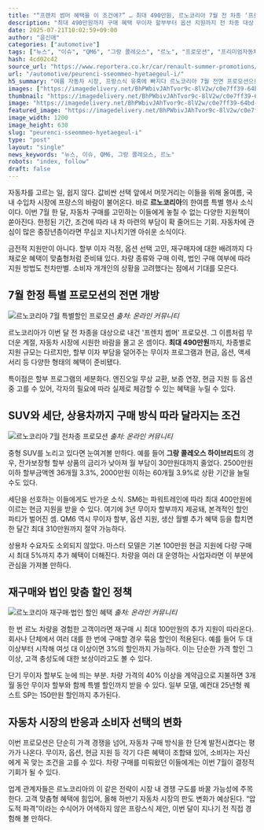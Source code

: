 ```yaml
---
title: "“프렌치 썸머 혜택을 이 조건에?” … 최대 490만원, 르노코리아 7월 전 차종 ‘프로모션’ 가격에 ‘들썩’"
description: "최대 490만원까지 구매 혜택 무이자 할부부터 옵션 지원까지 전 차종 대상 ‘프렌치 썸머’ 시작 ..."
date: 2025-07-21T10:02:59+09:00
author: "윤신애"
categories: ["automotive"]
tags: ["뉴스", "이슈", "QM6", "그랑 콜레오스", "르노", "프로모션", "프리미엄자동차혜택지도", "여름신차구매전략"]
hash: 4cd02c42
source_url: "https://www.reportera.co.kr/car/renault-summer-promotions/"
url: "/automotive/peurenci-sseommeo-hyetaegeul-i/"
h5_summary: "여름 자동차 시장, 프랑스식 유혹에 빠지다 르노코리아 7월 전면 프로모션으로 소비자 발길 잡는다"
images: ["https://imagedelivery.net/BhPWbivJAhTvor9c-8lV2w/c0e7ff39-64bd-4237-55d7-02179e7a3300/public", "https://imagedelivery.net/BhPWbivJAhTvor9c-8lV2w/e719e834-bd57-44c6-b492-41ce1bf4ee00/public", "https://imagedelivery.net/BhPWbivJAhTvor9c-8lV2w/4392c5d8-7b96-4645-b374-7b998300a600/public", "https://imagedelivery.net/BhPWbivJAhTvor9c-8lV2w/44da5f33-1534-4a06-2046-27104db7c800/public"]
thumbnail: "https://imagedelivery.net/BhPWbivJAhTvor9c-8lV2w/c0e7ff39-64bd-4237-55d7-02179e7a3300/public"
image: "https://imagedelivery.net/BhPWbivJAhTvor9c-8lV2w/c0e7ff39-64bd-4237-55d7-02179e7a3300/public"
featured_image: "https://imagedelivery.net/BhPWbivJAhTvor9c-8lV2w/c0e7ff39-64bd-4237-55d7-02179e7a3300/public"
image_width: 1200
image_height: 630
slug: "peurenci-sseommeo-hyetaegeul-i"
type: "post"
layout: "single"
news_keywords: "뉴스, 이슈, QM6, 그랑 콜레오스, 르노"
robots: "index, follow"
draft: false
---
```


자동차를 고르는 일, 쉽지 않다. 값비싼 선택 앞에서 머뭇거리는 이들을 위해 올여름, 국내 수입차 시장에 프랑스의 바람이 불어온다. 바로 **르노코리아**의 한여름 특별 행사 소식이다. 이번 7월 한 달, 자동차 구매를 고민하는 이들에게 놓칠 수 없는 다양한 지원책이 쏟아진다. 한정된 기간, 조건에 따라 내 차 마련의 부담이 확 줄어드는 기회. 자동차에 관심이 많은 중장년층이라면 무심코 지나치기엔 아쉬운 소식이다.

금전적 지원만이 아니다. 할부 이자 걱정, 옵션 선택 고민, 재구매자에 대한 배려까지 다채로운 혜택이 맞춤형처럼 준비돼 있다. 차량 종류와 구매 이력, 법인 구매 여부에 따라 지원 방법도 천차만별. 소비자 개개인의 상황을 고려했다는 점에서 기대를 모은다.

## 7월 한정 특별 프로모션의 전면 개방

![르노코리아 7월 특별할인 프로모션](https://imagedelivery.net/BhPWbivJAhTvor9c-8lV2w/4392c5d8-7b96-4645-b374-7b998300a600/public)
*출처: 온라인 커뮤니티*


르노코리아가 이번 달 전 차종을 대상으로 내건 '프렌치 썸머' 프로모션. 그 이름처럼 무더운 계절, 자동차 시장에 시원한 바람을 몰고 온 셈이다. **최대 490만원**까지, 차종별로 지원 규모는 다르지만, 할부 이자 부담을 덜어주는 무이자 프로그램과 현금, 옵션, 액세서리 등 다양한 형태의 혜택이 준비됐다.

특이점은 할부 프로그램의 세분화다. 엔진오일 무상 교환, 보증 연장, 현금 지원 등 옵션 중 고를 수 있어, 각자의 필요에 따라 실제로 체감할 수 있는 혜택을 누릴 수 있다.

## SUV와 세단, 상용차까지 구매 방식 따라 달라지는 조건

![르노코리아 7월 전차종 프로모션](https://imagedelivery.net/BhPWbivJAhTvor9c-8lV2w/e719e834-bd57-44c6-b492-41ce1bf4ee00/public)
*출처: 온라인 커뮤니티*


중형 SUV를 노리고 있다면 눈여겨볼 만하다. 예를 들어 **그랑 콜레오스 하이브리드**의 경우, 잔가보장형 할부 상품의 금리가 낮아져 월 부담이 30만원대까지 줄었다. 2500만원 이하 할부금액엔 36개월 3.3%, 2000만원 이하는 60개월 3.9%로 상환 기간을 늘릴 수도 있다.

세단을 선호하는 이들에게도 반가운 소식. SM6는 파워트레인에 따라 최대 400만원에 이르는 현금 지원을 받을 수 있다. 여기에 3년 무이자 할부까지 제공돼, 본격적인 할인 파티가 벌어진 셈. QM6 역시 무이자 할부, 옵션 지원, 생산 월별 추가 혜택 등을 합치면 한 달간 최대 310만원까지 절약 가능하다.

상용차 수요자도 소외되지 않았다. 마스터 모델은 기본 100만원 현금 지원에 다량 구매 시 최대 5%까지 추가 혜택이 더해진다. 차량을 여러 대 운영하는 사업자라면 이 부분에 관심을 가져볼 만하다.

## 재구매와 법인 맞춤 할인 정책

![르노코리아 재구매·법인 할인 혜택](https://imagedelivery.net/BhPWbivJAhTvor9c-8lV2w/44da5f33-1534-4a06-2046-27104db7c800/public)
*출처: 온라인 커뮤니티*


한 번 르노 차량을 경험한 고객이라면 재구매 시 최대 100만원의 추가 지원이 따라온다. 회사나 단체에서 여러 대를 한 번에 구매할 경우 묶음 할인이 적용된다. 예를 들어 두 대 이상부터 시작해 여섯 대 이상이면 3%의 할인까지 가능하다. 이는 단순한 가격 할인 그 이상, 고객 충성도에 대한 보상이라고도 볼 수 있다.

단기 무이자 할부도 눈에 띄는 부분. 차량 가격의 40% 이상을 계약금으로 지불하면 3개월 동안 무이자 할부와 함께 특별 할인까지 받을 수 있다. 일부 모델, 예컨대 25년형 퀘스트 SP는 150만원 할인까지 추가된다.

## 자동차 시장의 반응과 소비자 선택의 변화

이번 프로모션은 단순히 가격 경쟁을 넘어, 자동차 구매 방식을 한 단계 발전시켰다는 평가가 나온다. 무이자, 옵션, 현금 지원 등 각기 다른 혜택이 조합돼 있어, 소비자는 자신에게 꼭 맞는 조건을 고를 수 있다. 차량 구매를 미뤄왔던 이들에게는 이번 7월이 결정적 기회가 될 수 있다.

업계 관계자들은 르노코리아의 이 같은 전략이 시장 내 경쟁 구도를 바꿀 가능성에 주목한다. 고객 맞춤형 혜택에 힘입어, 올해 하반기 자동차 시장의 판도 변화가 예상된다. “압도적 파격”이라는 수식어가 어색하지 않은 프랑스식 제안, 이번 달이 지나기 전 직접 경험해 볼 만하다.
